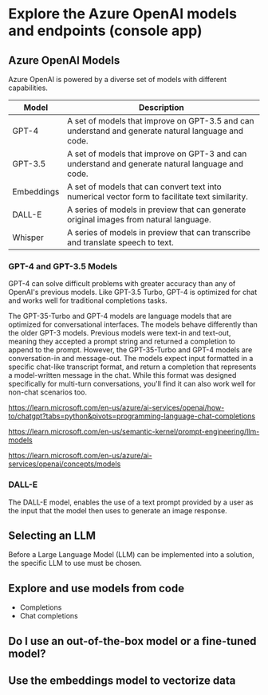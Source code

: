# Explore the Azure OpenAI models and endpoints (console app)

## Azure OpenAI Models

Azure OpenAI is powered by a diverse set of models with different capabilities.

| Model | Description |
| -- | --- |
| GPT-4 | A set of models that improve on GPT-3.5 and can understand and generate natural language and code. |
| GPT-3.5 | A set of models that improve on GPT-3 and can understand and generate natural language and code. |
| Embeddings | A set of models that can convert text into numerical vector form to facilitate text similarity. |
| DALL-E | A series of models in preview that can generate original images from natural language. |
| Whisper | A series of models in preview that can transcribe and translate speech to text. |

### GPT-4 and GPT-3.5 Models

GPT-4 can solve difficult problems with greater accuracy than any of OpenAI's previous models. Like GPT-3.5 Turbo, GPT-4 is optimized for chat and works well for traditional completions tasks.

The GPT-35-Turbo and GPT-4 models are language models that are optimized for conversational interfaces. The models behave differently than the older GPT-3 models. Previous models were text-in and text-out, meaning they accepted a prompt string and returned a completion to append to the prompt. However, the GPT-35-Turbo and GPT-4 models are conversation-in and message-out. The models expect input formatted in a specific chat-like transcript format, and return a completion that represents a model-written message in the chat. While this format was designed specifically for multi-turn conversations, you'll find it can also work well for non-chat scenarios too.

https://learn.microsoft.com/en-us/azure/ai-services/openai/how-to/chatgpt?tabs=python&pivots=programming-language-chat-completions

https://learn.microsoft.com/en-us/semantic-kernel/prompt-engineering/llm-models

https://learn.microsoft.com/en-us/azure/ai-services/openai/concepts/models

### DALL-E

The DALL-E model, enables the use of a text prompt provided by a user as the input that the model then uses to generate an image response.

## Selecting an LLM

Before a Large Language Model (LLM) can be implemented into a solution, the specific LLM to use must be chosen.





## Explore and use models from code

- Completions
- Chat completions



## Do I use an out-of-the-box model or a fine-tuned model?

## Use the embeddings model to vectorize data
